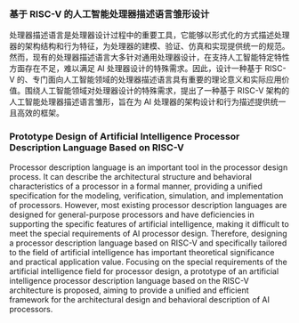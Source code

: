 ### 基于 RISC-V 的人工智能处理器描述语言雏形设计
处理器描述语言是处理器设计过程中的重要工具，它能够以形式化的方式描述处理器的架构结构和行为特征，为处理器的建模、验证、仿真和实现提供统一的规范。然而，现有的处理器描述语言大多针对通用处理器设计，在支持人工智能特定特性方面存在不足，难以满足 AI 处理器设计的特殊需求。因此，设计一种基于 RISC-V 的、专门面向人工智能领域的处理器描述语言具有重要的理论意义和实际应用价值。围绕人工智能领域对处理器设计的特殊需求，提出了一种基于 RISC-V 架构的人工智能处理器描述语言雏形，旨在为 AI 处理器的架构设计和行为描述提供统一且高效的框架。

### Prototype Design of Artificial Intelligence Processor Description Language Based on RISC-V
Processor description language is an important tool in the processor design process. It can describe the architectural structure and behavioral characteristics of a processor in a formal manner, providing a unified specification for the modeling, verification, simulation, and implementation of processors. However, most existing processor description languages are designed for general-purpose processors and have deficiencies in supporting the specific features of artificial intelligence, making it difficult to meet the special requirements of AI processor design. Therefore, designing a processor description language based on RISC-V and specifically tailored to the field of artificial intelligence has important theoretical significance and practical application value. Focusing on the special requirements of the artificial intelligence field for processor design, a prototype of an artificial intelligence processor description language based on the RISC-V architecture is proposed, aiming to provide a unified and efficient framework for the architectural design and behavioral description of AI processors.
